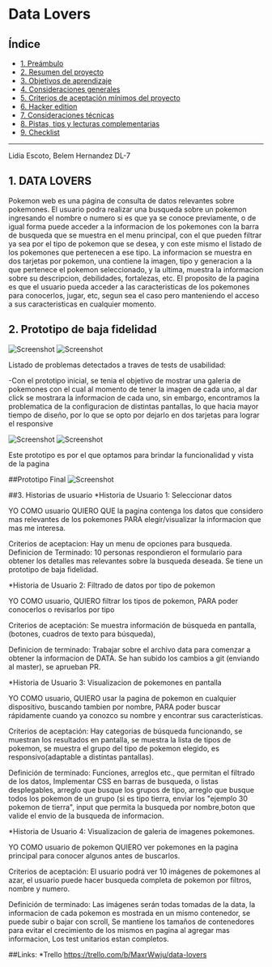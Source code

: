 # Data Lovers

## Índice

* [1. Preámbulo](#1-preámbulo)
* [2. Resumen del proyecto](#2-resumen-del-proyecto)
* [3. Objetivos de aprendizaje](#3-objetivos-de-aprendizaje)
* [4. Consideraciones generales](#4-consideraciones-generales)
* [5. Criterios de aceptación mínimos del proyecto](#5-criterios-de-aceptación-mínimos-del-proyecto)
* [6. Hacker edition](#6-hacker-edition)
* [7. Consideraciones técnicas](#7-consideraciones-técnicas)
* [8. Pistas, tips y lecturas complementarias](#8-pistas-tips-y-lecturas-complementarias)
* [9. Checklist](#9-checklist)

***
Lidia Escoto, Belem Hernandez DL-7<Laboratoria>
## 1. DATA LOVERS
Pokemon web es una página de consulta de datos relevantes sobre pokemones. El usuario podra realizar una busqueda sobre un pokemon ingresando el nombre o numero si es que ya se conoce previamente, o de igual forma puede acceder a la informacion de los pokemones con la barra de busqueda que se muestra en el menu principal, con el que pueden filtrar ya sea por el tipo de pokemon que se desea, y con este mismo el listado de los pokemones que pertenecen a ese tipo.
La informacion se muestra en dos tarjetas por pokemon, una contiene la imagen, tipo y generacion a la que pertenece el pokemon seleccionado, y la ultima, muestra la informacion sobre su descripcion, debilidades, fortalezas, etc.
El proposito de la pagina es que el usuario pueda acceder a las caracteristicas de los pokemones para conocerlos, jugar, etc, segun sea el caso pero manteniendo el acceso a sus caracteristicas en cualquier momento.


## 2. Prototipo de baja fidelidad
![Screenshot](./prototipoBF1.png)
![Screenshot](./prototipoBF2.png)

Listado de problemas detectados a traves de tests de usabilidad:

-Con el prototipo inicial, se tenia el objetivo de mostrar una galeria de pokemones con el cual al momento de tener la imagen de cada uno, al dar click se mostrara la informacion de cada uno, sin embargo, encontramos la problematica de la configuracion de distintas pantallas, lo que hacia mayor tiempo de diseño, por lo que se opto por dejarlo en dos tarjetas para lograr el responsive

![Screenshot](./prototipoFigma1.png)
![Screenshot](./prototipoFigma2.png)

Este prototipo es por el que optamos para brindar la funcionalidad y vista de la pagina

##Prototipo Final
![Screenshot](./prototipoAlta.png)

##3. Historias de usuario
*Historia de Usuario 1: Seleccionar datos

YO COMO usuario QUIERO QUE la pagina contenga los datos que considero mas relevantes de los pokemones PARA elegir/visualizar la informacion que mas me interesa.

Criterios de aceptacion: Hay un menu de opciones para busqueda.
Definicion de Terminado: 10 personas respondieron el formulario para obtener los detalles mas relevantes sobre la busqueda deseada. Se tiene un prototipo de baja fidelidad.

*Historia de Usuario 2: Filtrado de datos por tipo de pokemon

YO COMO usuario, QUIERO filtrar los tipos de pokemon, PARA poder conocerlos o revisarlos por tipo

Criterios de aceptación: Se muestra información de búsqueda en pantalla, (botones, cuadros de texto para búsqueda), 

Definicion de terminado: Trabajar sobre el archivo data para comenzar a obtener la informacion de DATA. Se han subido los cambios a git (enviando al master), se aprueban PR.

*Historia de Usuario 3: Visualizacion de pokemones en pantalla

YO COMO usuario, QUIERO usar la pagina de pokemon en cualquier dispositivo, buscando tambien por nombre, PARA poder buscar rápidamente cuando ya conozco su nombre y encontrar sus características.

Criterios de aceptación: Hay categorias de búsqueda funcionando, se muestran los resultados en pantalla, se muestra la lista de tipos de pokemon, se muestra el grupo del tipo de pokemon elegido, es responsivo(adaptable a distintas pantallas).

Definición de terminado: Funciones, arreglos etc., que permitan el filtrado de los datos, Implementar CSS en barras de busqueda, o listas desplegables, arreglo que busque los grupos de tipo, arreglo que busque todos los pokemon de un grupo (si es tipo tierra, enviar los "ejemplo 30 pokemon de tierra", input que permita la busqueda por nombre,boton que valide el envio de la busqueda de informacion.

*Historia de Usuario 4: Visualizacion de galeria de imagenes pokemones.

YO COMO usuario de pokemon QUIERO ver pokemones en la pagina principal para conocer algunos antes de buscarlos.

Criterios de aceptación: El usuario podrá ver 10 imágenes de pokemones al azar, el usuario puede hacer busqueda completa de pokemon por filtros, nombre y numero.

Definición de terminado: Las imágenes serán todas tomadas de la data, la informacion de cada pokemon es mostrada en un mismo contenedor, se puede subir o bajar con scroll, Se mantiene los tamaños de contenedores para evitar el crecimiento de los mismos en pagina al agregar mas informacion, Los test unitarios estan completos.

##Links:
*Trello https://trello.com/b/MaxrWwju/data-lovers




